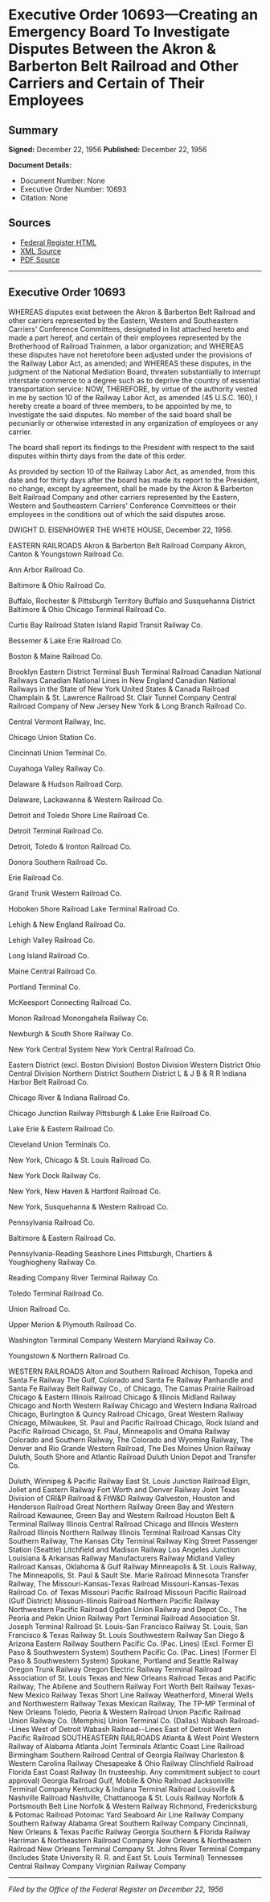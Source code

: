 # Executive Order 10693—Creating an Emergency Board To Investigate Disputes Between the Akron & Barberton Belt Railroad and Other Carriers and Certain of Their Employees

## Summary

**Signed:** December 22, 1956
**Published:** December 22, 1956

**Document Details:**
- Document Number: None
- Executive Order Number: 10693
- Citation: None

## Sources
- [Federal Register HTML](https://www.presidency.ucsb.edu/documents/executive-order-10693-creating-emergency-board-investigate-disputes-between-the-akron)
- [XML Source](None)
- [PDF Source](None)

---

## Executive Order 10693

WHEREAS disputes exist between the Akron & Barberton Belt Railroad and other carriers represented by the Eastern, Western and Southeastern Carriers' Conference Committees, designated in list attached hereto and made a part hereof, and certain of their employees represented by the Brotherhood of Railroad Trainmen, a labor organization; and
WHEREAS these disputes have not heretofore been adjusted under the provisions of the Railway Labor Act, as amended; and
WHEREAS these disputes, in the judgment of the National Mediation Board, threaten substantially to interrupt interstate commerce to a degree such as to deprive the country of essential transportation service:
NOW, THEREFORE, by virtue of the authority vested in me by section 10 of the Railway Labor Act, as amended (45 U.S.C. 160), I hereby create a board of three members, to be appointed by me, to investigate the said disputes. No member of the said board shall be pecuniarily or otherwise interested in any organization of employees or any carrier.

The board shall report its findings to the President with respect to the said disputes within thirty days from the date of this order.

As provided by section 10 of the Railway Labor Act, as amended, from this date and for thirty days after the board has made its report to the President, no change, except by agreement, shall be made by the Akron & Barberton Belt Railroad Company and other carriers represented by the Eastern, Western and Southeastern Carriers' Conference Committees or their employees in the conditions out of which the said disputes arose.

DWIGHT D. EISENHOWER
THE WHITE HOUSE,
December 22, 1956.

EASTERN RAILROADS
Akron & Barberton Belt Railroad Company
Akron, Canton & Youngstown Railroad Co.

Ann Arbor Railroad Co.

Baltimore & Ohio Railroad Co.

Buffalo, Rochester & Pittsburgh Territory
Buffalo and Susquehanna District
Baltimore & Ohio Chicago Terminal Railroad Co.

Curtis Bay Railroad
Staten Island Rapid Transit Railway Co.

Bessemer & Lake Erie Railroad Co.

Boston & Maine Railroad Co.

Brooklyn Eastern District Terminal
Bush Terminal Railroad
Canadian National Railways
Canadian National Lines in New England
Canadian National Railways in the State of New York
United States & Canada Railroad
Champlain & St. Lawrence Railroad
St. Clair Tunnel Company
Central Railroad Company of New Jersey
New York & Long Branch Railroad Co.

Central Vermont Railway, Inc.

Chicago Union Station Co.

Cincinnati Union Terminal Co.

Cuyahoga Valley Railway Co.

Delaware & Hudson Railroad Corp.

Delaware, Lackawanna & Western Railroad Co.

Detroit and Toledo Shore Line Railroad Co.

Detroit Terminal Railroad Co.

Detroit, Toledo & Ironton Railroad Co.

Donora Southern Railroad Co.

Erie Railroad Co.

Grand Trunk Western Railroad Co.

Hoboken Shore Railroad
Lake Terminal Railroad Co.

Lehigh & New England Railroad Co.

Lehigh Valley Railroad Co.

Long Island Railroad Co.

Maine Central Railroad Co.

Portland Terminal Co.

McKeesport Connecting Railroad Co.

Monon Railroad
Monongahela Railway Co.

Newburgh & South Shore Railway Co.

New York Central System
New York Central Railroad Co.

Eastern District (excl. Boston Division)
Boston Division
Western District
Ohio Central Division
Northern District
Southern District
L & J B & R R
Indiana Harbor Belt Railroad Co.

Chicago River & Indiana Railroad Co.

Chicago Junction Railway
Pittsburgh & Lake Erie Railroad Co.

Lake Erie & Eastern Railroad Co.

Cleveland Union Terminals Co.

New York, Chicago & St. Louis Railroad Co.

New York Dock Railway Co.

New York, New Haven & Hartford Railroad Co.

New York, Susquehanna & Western Railroad Co.

Pennsylvania Railroad Co.

Baltimore & Eastern Railroad Co.

Pennsylvania-Reading Seashore Lines
Pittsburgh, Chartiers & Youghiogheny Railway Co.

Reading Company
River Terminal Railway Co.

Toledo Terminal Railroad Co.

Union Railroad Co.

Upper Merion & Plymouth Railroad Co.

Washington Terminal Company
Western Maryland Railway Co.

Youngstown & Northern Railroad Co.

WESTERN RAILROADS
Alton and Southern Railroad
Atchison, Topeka and Santa Fe Railway
The Gulf, Colorado and Santa Fe Railway
Panhandle and Santa Fe Railway
Belt Railway Co., of Chicago, The
Camas Prairie Railroad
Chicago & Eastern Illinois Railroad
Chicago & Illinois Midland Railway
Chicago and North Western Railway
Chicago and Western Indiana Railroad
Chicago, Burlington & Quincy Railroad
Chicago, Great Western Railway
Chicago, Milwaukee, St. Paul and Pacific Railroad
Chicago, Rock Island and Pacific Railroad
Chicago, St. Paul, Minneapolis and Omaha Railway
Colorado and Southern Railway, The
Colorado and Wyoming Railway, The
Denver and Rio Grande Western Railroad, The
Des Moines Union Railway
Duluth, South Shore and Atlantic Railroad
Duluth Union Depot and Transfer Co.

Duluth, Winnipeg & Pacific Railway
East St. Louis Junction Railroad
Elgin, Joliet and Eastern Railway
Fort Worth and Denver Railway
Joint Texas Division of CRI&P Railroad & FtW&D Railway
Galveston, Houston and Henderson Railroad
Great Northern Railway
Green Bay and Western Railroad
Kewaunee, Green Bay and Western Railroad
Houston Belt & Terminal Railway
Illinois Central Railroad
Chicago and Illinois Western Railroad
Illinois Northern Railway
Illinois Terminal Railroad
Kansas City Southern Railway, The
Kansas City Terminal Railway
King Street Passenger Station (Seattle)
Litchfield and Madison Railway
Los Angeles Junction
Louisiana & Arkansas Railway
Manufacturers Railway
Midland Valley Railroad
Kansas, Oklahoma & Gulf Railway
Minneapolis & St. Louis Railway, The
Minneapolis, St. Paul & Sault Ste. Marie Railroad
Minnesota Transfer Railway, The
Missouri-Kansas-Texas Railroad
Missouri-Kansas-Texas Railroad Co. of Texas
Missouri Pacific Railroad
Missouri Pacific Railroad (Gulf District)
Missouri-Illinois Railroad
Northern Pacific Railway
Northwestern Pacific Railroad
Ogden Union Railway and Depot Co., The
Peoria and Pekin Union Railway
Port Terminal Railroad Association
St. Joseph Terminal Railroad
St. Louis-San Francisco Railway
St. Louis, San Francisco & Texas Railway
St. Louis Southwestern Railway
San Diego & Arizona Eastern Railway
Southern Pacific Co. (Pac. Lines) (Excl. Former El Paso & Southwestern System)
Southern Pacific Co. (Pac. Lines) (Former El Paso & Southwestern System)
Spokane, Portland and Seattle Railway
Oregon Trunk Railway
Oregon Electric Railway
Terminal Railroad Association of St. Louis
Texas and New Orleans Railroad
Texas and Pacific Railway, The
Abilene and Southern Railway
Fort Worth Belt Railway
Texas-New Mexico Railway
Texas Short Line Railway
Weatherford, Mineral Wells and Northwestern Railway
Texas Mexican Railway, The
TP-MP Terminal of New Orleans
Toledo, Peoria & Western Railroad
Union Pacific Railroad
Union Railway Co. (Memphis)
Union Terminal Co. (Dallas)
Wabash Railroad--Lines West of Detroit
Wabash Railroad--Lines East of Detroit
Western Pacific Railroad
SOUTHEASTERN RAILROADS
Atlanta & West Point
Western Railway of Alabama
Atlanta Joint Terminals
Atlantic Coast Line Railroad
Birmingham Southern Railroad
Central of Georgia Railway
Charleston & Western Carolina Railway
Chesapeake & Ohio Railway
Clinchfield Railroad
Florida East Coast Railway
(In trusteeship. Any commitment subject to court approval)
Georgia Railroad
Gulf, Mobile & Ohio Railroad
Jacksonville Terminal Company
Kentucky & Indiana Terminal Railroad
Louisville & Nashville Railroad
Nashville, Chattanooga & St. Louis Railway
Norfolk & Portsmouth Belt Line
Norfolk & Western Railway
Richmond, Fredericksburg & Potomac Railroad
Potomac Yard
Seaboard Air Line Railway Company
Southern Railway
Alabama Great Southern Railway Company
Cincinnati, New Orleans & Texas Pacific Railway
Georgia Southern & Florida Railway
Harriman & Northeastern Railroad Company
New Orleans & Northeastern Railroad
New Orleans Terminal Company
St. Johns River Terminal Company
(Includes State University R. R. and East St. Louis Terminal)
Tennessee Central Railway Company
Virginian Railway Company

---

*Filed by the Office of the Federal Register on December 22, 1956*
